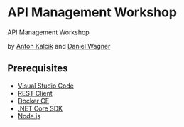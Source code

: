 # API Management Workshop
API Management Workshop

by [Anton Kalcik](https://github.com/akalcik) and [Daniel Wagner](https://github.com/danielwagn3r)

## Prerequisites

- [Visual Studio Code](https://code.visualstudio.com)
- [REST Client](https://marketplace.visualstudio.com/items?itemName=humao.rest-client)
- [Docker CE](https://docs.docker.com/install/)
- [.NET Core SDK](https://dotnet.microsoft.com/download)
- [Node.js](https://nodejs.org/)
